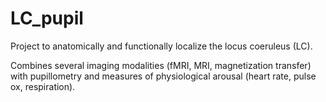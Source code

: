 # LC_pupil

Project to anatomically and functionally localize the locus coeruleus (LC). 

Combines several imaging modalities (fMRI, MRI, magnetization transfer) with pupillometry and measures of physiological arousal (heart rate, pulse ox, respiration). 
